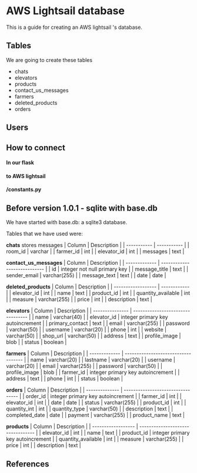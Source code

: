 # AWS Lightsail database

This is a guide for creating an AWS lightsail 's database.

## Tables

We are going to create these tables
- chats
- elevators 
- products   
- contact_us_messages  
- farmers            
- deleted_products     
- orders

## Users

## How to connect

#### In our flask

#### to AWS lightsail

#### /constants.py

## Before version 1.0.1 - sqlite with base.db
We have started with base.db: a sqlite3 database.

Tables that we have used were:

**chats** stores messages
| Column      | Description |
| ----------- | ----------- |
| room_id     | varchar     |
| farmer_id   | int         |
| elevator_id | int         |
| messages    | text        |

**contact_us_messages**
| Column        | Description                  |
| ------------- | ---------------------------- |
| id            | integer not null primary key |
| message_title | text                         |
| sender_email  | varchar(255)                 |
| message_text  | text                         |
| date          | date                         |

**deleted_products**
| Column             | Description  |
| ------------------ | ------------ |
| elevator_id        | int          |
| name               | text         |
| product_id         | int          |
| quantity_available | int          |
| measure            | varchar(255) |
| price              | int          |
| description        | text         |

**elevators**
| Column          | Description                       |
| --------------- | --------------------------------- |
| name            | varchar(40)                       |
| elevator_id     | integer primary key autoincrement |
| primary_contact | text                              |
| email           | varchar(255)                      |
| password        | varchar(50)                       |
| username        | varchar(20)                       |
| phone           | int                               |
| website         | varchar(50)                       |
| shop_url        | varchar(50)                       |
| address         | text                              |
| profile_image   | blob                              |
| status          | boolean                           |

**farmers**
| Column        | Description                         |
| ------------- | ----------------------------------- |
| name          | varchar(20)                         |
| lastname      | varchar(20)                         |
| username      | varchar(20)                         |
| email         | varchar(255)                        |
| password      | varchar(50)                         |
| profile_image | blob                                |
| farmer_id     | integer primary  key  autoincrement |
| address       | text                                |
| phone         | int                                 |
| status        | boolean                             |

**orders**
| Column         | Description                       |
| -------------- | --------------------------------- |
| order_id       | integer primary key autoincrement |
| farmer_id      | int                               |
| elevator_id    | int                               |
| date           | date                              |
| status         | varchar(255)                      |
| product_id     | int                               |
| quantity_int   | int                               |
| quantity_type  | varchar(50)                       |
| description    | text                              |
| completed_date | date                              |
| payment        | varchar(255)                      |
| product_name   | text                              |

**products**
| Column             | Description                       |
| ------------------ | --------------------------------- |
| elevator_id        | int                               |
| name               | text                              |
| product_id         | integer primary key autoincrement |
| quantity_available | int                               |
| measure            | varchar(255)                      |
| price              | int                               |
| description        | text                              |


## References
